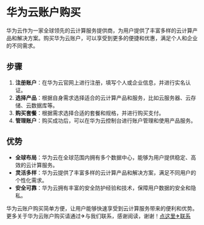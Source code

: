# 华为云账户购买

华为云作为一家全球领先的云计算服务提供商，为用户提供了丰富多样的云计算产品和解决方案。购买华为云账户，可以享受到更多的便捷和优惠，满足个人和企业的不同需求。

## 步骤

1. **注册账户**：在华为云官网上进行注册，填写个人或企业信息，并进行实名认证。
2. **选择产品**：根据自身需求选择适合的云计算产品和服务，比如云服务器、云存储、云数据库等。
3. **购买套餐**：根据需求选择合适的套餐和规格，并进行购买支付。
4. **管理账户**：购买成功后，可以在华为云控制台进行账户管理和使用产品服务。

## 优势

- **全球布局**：华为云在全球范围内拥有多个数据中心，能够为用户提供稳定、高效的云计算服务。
- **灵活多样**：华为云提供了丰富多样的云计算产品和解决方案，满足不同用户的个性化需求。
- **安全可靠**：华为云拥有丰富的安全防护经验和技术，保障用户数据的安全和隐私。

华为云账户购买简单方便，让用户能够快速享受到云计算服务带来的便利和优势。更多关于华为云账户购买请通过✈与我们联系，感谢阅读，谢谢！[点这里✈联系](https://lm.k02.cc)